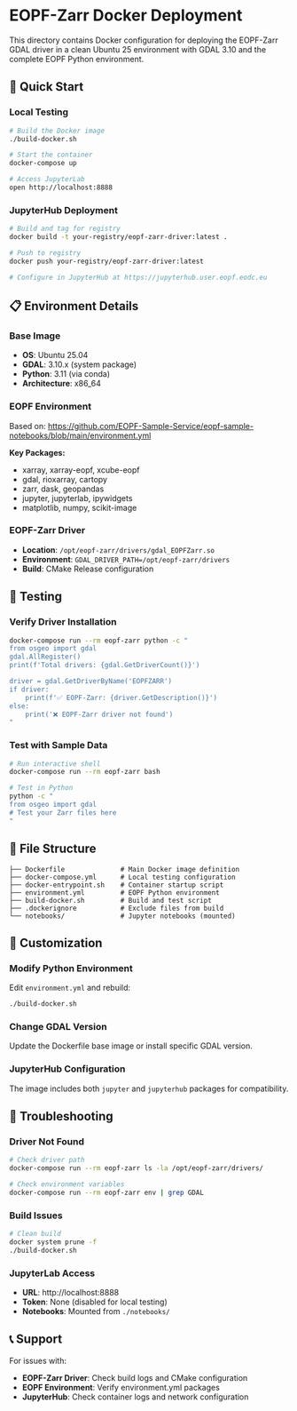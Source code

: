 # EOPF-Zarr Docker Deployment

This directory contains Docker configuration for deploying the EOPF-Zarr GDAL driver in a clean Ubuntu 25 environment with GDAL 3.10 and the complete EOPF Python environment.

## 🚀 Quick Start

### Local Testing
```bash
# Build the Docker image
./build-docker.sh

# Start the container
docker-compose up

# Access JupyterLab
open http://localhost:8888
```

### JupyterHub Deployment
```bash
# Build and tag for registry
docker build -t your-registry/eopf-zarr-driver:latest .

# Push to registry
docker push your-registry/eopf-zarr-driver:latest

# Configure in JupyterHub at https://jupyterhub.user.eopf.eodc.eu
```

## 📋 Environment Details

### Base Image
- **OS**: Ubuntu 25.04
- **GDAL**: 3.10.x (system package)
- **Python**: 3.11 (via conda)
- **Architecture**: x86_64

### EOPF Environment
Based on: https://github.com/EOPF-Sample-Service/eopf-sample-notebooks/blob/main/environment.yml

**Key Packages:**
- xarray, xarray-eopf, xcube-eopf
- gdal, rioxarray, cartopy
- zarr, dask, geopandas
- jupyter, jupyterlab, ipywidgets
- matplotlib, numpy, scikit-image

### EOPF-Zarr Driver
- **Location**: `/opt/eopf-zarr/drivers/gdal_EOPFZarr.so`
- **Environment**: `GDAL_DRIVER_PATH=/opt/eopf-zarr/drivers`
- **Build**: CMake Release configuration

## 🧪 Testing

### Verify Driver Installation
```bash
docker-compose run --rm eopf-zarr python -c "
from osgeo import gdal
gdal.AllRegister()
print(f'Total drivers: {gdal.GetDriverCount()}')

driver = gdal.GetDriverByName('EOPFZARR')
if driver:
    print(f'✅ EOPF-Zarr: {driver.GetDescription()}')
else:
    print('❌ EOPF-Zarr driver not found')
"
```

### Test with Sample Data
```bash
# Run interactive shell
docker-compose run --rm eopf-zarr bash

# Test in Python
python -c "
from osgeo import gdal
# Test your Zarr files here
"
```

## 📁 File Structure

```
├── Dockerfile              # Main Docker image definition
├── docker-compose.yml      # Local testing configuration
├── docker-entrypoint.sh    # Container startup script
├── environment.yml         # EOPF Python environment
├── build-docker.sh         # Build and test script
├── .dockerignore           # Exclude files from build
└── notebooks/              # Jupyter notebooks (mounted)
```

## 🔧 Customization

### Modify Python Environment
Edit `environment.yml` and rebuild:
```bash
./build-docker.sh
```

### Change GDAL Version
Update the Dockerfile base image or install specific GDAL version.

### JupyterHub Configuration
The image includes both `jupyter` and `jupyterhub` packages for compatibility.

## 🐛 Troubleshooting

### Driver Not Found
```bash
# Check driver path
docker-compose run --rm eopf-zarr ls -la /opt/eopf-zarr/drivers/

# Check environment variables
docker-compose run --rm eopf-zarr env | grep GDAL
```

### Build Issues
```bash
# Clean build
docker system prune -f
./build-docker.sh
```

### JupyterLab Access
- **URL**: http://localhost:8888
- **Token**: None (disabled for local testing)
- **Notebooks**: Mounted from `./notebooks/`

## 📞 Support

For issues with:
- **EOPF-Zarr Driver**: Check build logs and CMake configuration
- **EOPF Environment**: Verify environment.yml packages
- **JupyterHub**: Check container logs and network configuration
